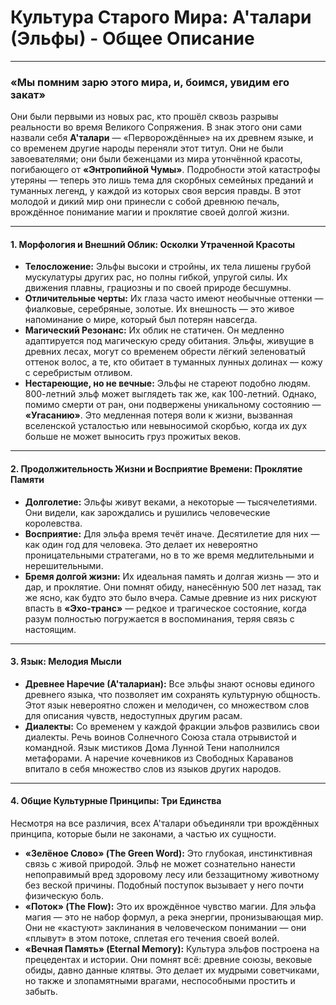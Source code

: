 # Культура Старого Мира: А'талари (Эльфы) - Общее Описание

---

### **«Мы помним зарю этого мира, и, боимся, увидим его закат»**

Они были первыми из новых рас, кто прошёл сквозь разрывы реальности во время Великого Сопряжения. В знак этого они сами назвали себя **А'талари** — «Перворождённые» на их древнем языке, и со временем другие народы переняли этот титул. Они не были завоевателями; они были беженцами из мира утончённой красоты, погибающего от **«Энтропийной Чумы»**. Подробности этой катастрофы утеряны — теперь это лишь тема для скорбных семейных преданий и туманных легенд, у каждой из которых своя версия правды. В этот молодой и дикий мир они принесли с собой древнюю печаль, врождённое понимание магии и проклятие своей долгой жизни.

---

#### **1. Морфология и Внешний Облик: Осколки Утраченной Красоты**

* **Телосложение:** Эльфы высоки и стройны, их тела лишены грубой мускулатуры других рас, но полны гибкой, упругой силы. Их движения плавны, грациозны и по своей природе бесшумны.
* **Отличительные черты:** Их глаза часто имеют необычные оттенки — фиалковые, серебряные, золотые. Их внешность — это живое напоминание о мире, который был потерян навсегда.
* **Магический Резонанс:** Их облик не статичен. Он медленно адаптируется под магическую среду обитания. Эльфы, живущие в древних лесах, могут со временем обрести лёгкий зеленоватый оттенок волос, а те, кто обитает в туманных лунных долинах — кожу с серебристым отливом.
* **Нестареющие, но не вечные:** Эльфы не стареют подобно людям. 800-летний эльф может выглядеть так же, как 100-летний. Однако, помимо смерти от ран, они подвержены уникальному состоянию — **«Угасанию»**. Это медленная потеря воли к жизни, вызванная вселенской усталостью или невыносимой скорбью, когда их дух больше не может выносить груз прожитых веков.

---

#### **2. Продолжительность Жизни и Восприятие Времени: Проклятие Памяти**

* **Долголетие:** Эльфы живут веками, а некоторые — тысячелетиями. Они видели, как зарождались и рушились человеческие королевства.
* **Восприятие:** Для эльфа время течёт иначе. Десятилетие для них — как один год для человека. Это делает их невероятно проницательными стратегами, но в то же время медлительными и нерешительными.
* **Бремя долгой жизни:** Их идеальная память и долгая жизнь — это и дар, и проклятие. Они помнят обиду, нанесённую 500 лет назад, так же ясно, как будто это было вчера. Самые древние из них рискуют впасть в **«Эхо-транс»** — редкое и трагическое состояние, когда разум полностью погружается в воспоминания, теряя связь с настоящим.

---

#### **3. Язык: Мелодия Мысли**

* **Древнее Наречие (А'талариан):** Все эльфы знают основы единого древнего языка, что позволяет им сохранять культурную общность. Этот язык невероятно сложен и мелодичен, со множеством слов для описания чувств, недоступных другим расам.
* **Диалекты:** Со временем у каждой фракции эльфов развились свои диалекты. Речь воинов Солнечного Союза стала отрывистой и командной. Язык мистиков Дома Лунной Тени наполнился метафорами. А наречие кочевников из Свободных Караванов впитало в себя множество слов из языков других народов.

---

#### **4. Общие Культурные Принципы: Три Единства**

Несмотря на все различия, всех А'талари объединяли три врождённых принципа, которые были не законами, а частью их сущности.

* **«Зелёное Слово» (The Green Word):** Это глубокая, инстинктивная связь с живой природой. Эльф не может сознательно нанести непоправимый вред здоровому лесу или беззащитному животному без веской причины. Подобный поступок вызывает у него почти физическую боль.
* **«Поток» (The Flow):** Это их врождённое чувство магии. Для эльфа магия — это не набор формул, а река энергии, пронизывающая мир. Они не «кастуют» заклинания в человеческом понимании — они «плывут» в этом потоке, сплетая его течения своей волей.
* **«Вечная Память» (Eternal Memory):** Культура эльфов построена на прецедентах и истории. Они помнят всё: древние союзы, вековые обиды, давно данные клятвы. Это делает их мудрыми советчиками, но также и злопамятными врагами, неспособными простить и забыть.